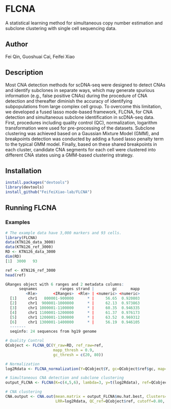 # FLCNA
A statistical learning method for simultaneous copy number estimation and subclone clustering with single cell sequencing data.

## Author
Fei Qin, Guoshuai Cai, Feifei Xiao

## Description
Most CNA detection methods for scDNA-seq were designed to detect CNAs and identify subclones in separate ways, which may generate spurious information (e.g., false positive CNAs) during the procedure of CNA detection and thereafter diminish the accuracy of identifying subpopulations from large complex cell group. To overcome this limitation, we developed a fused lasso mode-based framework, FLCNA, for CNA detection and simultaneous subclone identification in scDNA-seq data. First, procedures including quality control (QC), normalization, logarithm transformation were used for pre-processing of the datasets. Subclone clustering was achieved based on a Gaussian Mixture Model (GMM), and breakpoints detection was conducted by adding a fused lasso penalty term to the typical GMM model. Finally, based on these shared breakpoints in each cluster, candidate CNA segments for each cell were clustered into different CNA states using a GMM-based clustering strategy. 

## Installation
```r
install.packages("devtools")
library(devtools)
install_github("FeifeiXiao-lab/FLCNA")
```

## Running FLCNA
### Examples

```r
# The example data have 3,000 markers and 93 cells.
library(FLCNA)
data(KTN126_data_3000)
data(KTN126_ref_3000)
RD <- KTN126_data_3000
dim(RD)
[1]  3000   93
```


```r
ref <- KTN126_ref_3000
head(ref)

GRanges object with 6 ranges and 2 metadata columns:
      seqnames          ranges strand |        gc      mapp
         <Rle>       <IRanges>  <Rle> | <numeric> <numeric>
  [1]     chr1   800001-900000      * |     56.65  0.920803
  [2]     chr1  900001-1000000      * |     62.13  0.973863
  [3]     chr1 1000001-1100000      * |     60.35  0.946335
  [4]     chr1 1100001-1200000      * |     61.37  0.976173
  [5]     chr1 1200001-1300000      * |     63.52  0.969312
  [6]     chr1 1300001-1400000      * |     56.19  0.946105
  -------
  seqinfo: 24 sequences from hg19 genome
```

```r
# Quality Control 
QCobject <- FLCNA_QC(Y_raw=RD, ref_raw=ref,
                     mapp_thresh = 0.9,
                     gc_thresh = c(20, 80))
```

```r
# Normalization
log2Rdata <- FLCNA_normalization(Y=QCobject$Y, gc=QCobject$ref$gc, map=QCobject$ref$mapp)
```
```r
# Simultaneous CNA detection and subclone clustering
output_FLCNA <- FLCNA(K=c(4,5,6), lambda=3, y=t(log2Rdata), ref=QCobject$ref)
```

```r
# CNA clustering
CNA.output <- CNA.out(mean.matrix = output_FLCNA$mu.hat.best, Clusters=output_FLCNA$s.hat.best,
                      LRR=log2Rdata, QC_ref=QCobject$ref, cutoff=0.80, L=100)
```
